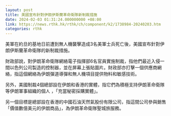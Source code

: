 ```yaml
---
layout: post
title: 美國宣布針對伊朗伊斯蘭革命衛隊新制裁措施
date: 2024-02-03 01:31:24.000000000 +08:00
link: https://news.rthk.hk/rthk/ch/component/k2/1738984-20240203.htm
categories: rthk
---
```


美軍在約旦的基地日前遭到無人機襲擊造成3名美軍士兵死亡後，美國宣布針對伊朗伊斯蘭革命衛隊的新制裁措施。

財政部說，對伊朗革命衛隊網絡電子指揮部6名官員實施制裁，指他們最近入侵一間以色列公司製造的控制器，並在屏幕上張貼圖片。財政部亦打擊一個供應商網絡，指這個網絡為伊朗彈道導彈和無人機項目提供物料和敏感技術。

另外，美國制裁4個總部設在伊朗和香港的實體，指它們為積極支持伊朗革命衛隊等伊朗軍事組織的個人 ，「充當秘密採購實體」。

另一個目標是總部設在香港的中國石油天然氣股份有限公司，指這間公司參與銷售「價值數億美元的伊朗商品」，為伊朗革命衛隊聖城旅服務。
